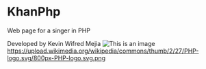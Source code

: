# KhanPhp
Web page for a singer in PHP

Developed by Kevin Wifred Mejia 
![This is an image]((https://upload.wikimedia.org/wikipedia/commons/thumb/2/27/PHP-logo.svg/800px-PHP-logo.svg.png))
https://upload.wikimedia.org/wikipedia/commons/thumb/2/27/PHP-logo.svg/800px-PHP-logo.svg.png
